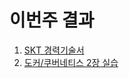 # 이번주 결과

1. [SKT 경력기술서](zio/stupid_week/2020/07/week3/jjeda/skt.png)
2. [도커/쿠버네티스 2장 실습](zio/stupid_week/2020/07/week3/jjeda/docker_k8s.jpeg)